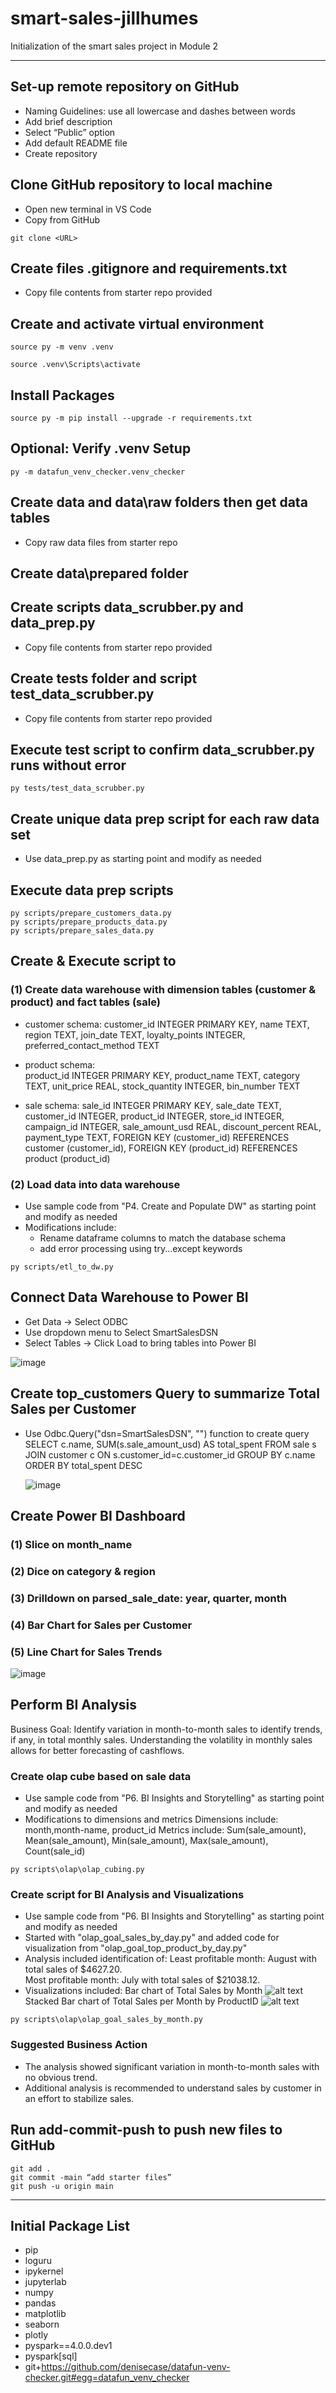 # smart-sales-jillhumes

Initialization of the smart sales project in Module 2

-----

## Set-up remote repository on GitHub
-	Naming Guidelines: use all lowercase and dashes between words
-	Add brief description
-	Select “Public” option
-	Add default README file
-	Create repository

## Clone GitHub repository to local machine
-	Open new terminal in VS Code
-	Copy <URL> from GitHub

```shell
git clone <URL>
```

## Create files .gitignore and requirements.txt
-	Copy file contents from starter repo provided

## Create and activate virtual environment

```shell
source py -m venv .venv
```
```shell
source .venv\Scripts\activate
```

## Install Packages 

```shell
source py -m pip install --upgrade -r requirements.txt
```

## Optional: Verify .venv Setup

```shell
py -m datafun_venv_checker.venv_checker
```

## Create data and data\raw folders then get data tables
-	Copy raw data files from starter repo

## Create data\prepared folder

## Create scripts data_scrubber.py and data_prep.py
-	Copy file contents from starter repo provided

## Create tests folder and script test_data_scrubber.py 
-	Copy file contents from starter repo provided

## Execute test script to confirm data_scrubber.py runs without error

```shell
py tests/test_data_scrubber.py
```

## Create unique data prep script for each raw data set
-	Use data_prep.py as starting point and modify as needed

## Execute data prep scripts

```shell
py scripts/prepare_customers_data.py
py scripts/prepare_products_data.py
py scripts/prepare_sales_data.py
```

## Create & Execute script to 
### (1) Create data warehouse with dimension tables (customer & product) and fact tables (sale)
- customer schema:
    customer_id INTEGER PRIMARY KEY,
    name TEXT,
    region TEXT,
    join_date TEXT,
    loyalty_points INTEGER,
    preferred_contact_method TEXT

- product schema:    
    product_id INTEGER PRIMARY KEY,
    product_name TEXT,
    category TEXT,
    unit_price REAL,
    stock_quantity INTEGER,
    bin_number TEXT

- sale schema:
    sale_id INTEGER PRIMARY KEY,
    sale_date TEXT,
    customer_id INTEGER,
    product_id INTEGER,
    store_id INTEGER,
    campaign_id INTEGER,
    sale_amount_usd REAL,
    discount_percent REAL,
    payment_type TEXT,
    FOREIGN KEY (customer_id) REFERENCES customer (customer_id),
    FOREIGN KEY (product_id) REFERENCES product (product_id)

### (2) Load data into data warehouse
- Use sample code from "P4. Create and Populate DW" as starting point and modify as needed
- Modifications include:
  - Rename dataframe columns to match the database schema
  - add error processing using try...except keywords

```shell
py scripts/etl_to_dw.py
```

## Connect Data Warehouse to Power BI
- Get Data -> Select ODBC
- Use dropdown menu to Select SmartSalesDSN
- Select Tables -> Click Load to bring tables into Power BI

![image](https://github.com/user-attachments/assets/ee7fad32-de4d-454d-b19d-a7c2f76931f1)

## Create top_customers Query to summarize Total Sales per Customer
- Use Odbc.Query("dsn=SmartSalesDSN", "<sql query>") function to create query
      SELECT c.name, SUM(s.sale_amount_usd) AS total_spent
      FROM sale s
      JOIN customer c ON s.customer_id=c.customer_id
      GROUP BY c.name
      ORDER BY total_spent DESC

  ![image](https://github.com/user-attachments/assets/62a4fa67-7d57-457b-bce8-582c09534d30)


## Create Power BI Dashboard
### (1) Slice on month_name
### (2) Dice on category & region
### (3) Drilldown on parsed_sale_date: year, quarter, month
### (4) Bar Chart for Sales per Customer
### (5) Line Chart for Sales Trends

![image](https://github.com/user-attachments/assets/d01db424-5842-4cfc-9c18-b92e025e0c4d)

## Perform BI Analysis
Business Goal:  Identify variation in month-to-month sales to identify trends, if any, in total monthly sales.
                Understanding the volatility in monthly sales allows for better forecasting of cashflows.

### Create olap cube based on sale data
- Use sample code from "P6. BI Insights and Storytelling" as starting point and modify as needed
- Modifications to dimensions and metrics
    Dimensions include: month,month-name, product_id
    Metrics include: Sum(sale_amount), Mean(sale_amount), Min(sale_amount), Max(sale_amount), Count(sale_id)

```shell
py scripts\olap\olap_cubing.py
```

### Create script for BI Analysis and Visualizations
- Use sample code from "P6. BI Insights and Storytelling" as starting point and modify as needed
- Started with "olap_goal_sales_by_day.py" and added code for visualization from "olap_goal_top_product_by_day.py"
- Analysis included identification of: 
    Least profitable month: August with total sales of $4627.20.      
    Most profitable month: July with total sales of $21038.12.
- Visualizations included:
    Bar chart of Total Sales by Month
![alt text](image.png)
    Stacked Bar chart of Total Sales per Month by ProductID
 ![alt text](image-1.png)   

```shell
py scripts\olap\olap_goal_sales_by_month.py
```

### Suggested Business Action
- The analysis showed significant variation in month-to-month sales with no obvious trend.
- Additional analysis is recommended to understand sales by customer in an effort to stabilize sales. 

## Run add-commit-push to push new files to GitHub

```shell
git add .
git commit -main “add starter files”
git push -u origin main
```

-----

## Initial Package List

- pip
- loguru
- ipykernel
- jupyterlab
- numpy
- pandas
- matplotlib
- seaborn
- plotly
- pyspark==4.0.0.dev1
- pyspark[sql]
- git+https://github.com/denisecase/datafun-venv-checker.git#egg=datafun_venv_checker

